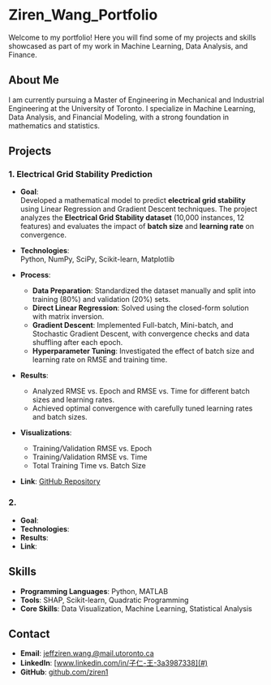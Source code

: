 # Ziren_Wang_Portfolio

Welcome to my portfolio! Here you will find some of my projects and skills showcased as part of my work in Machine Learning, Data Analysis, and Finance.

## About Me
I am currently pursuing a Master of Engineering in Mechanical and Industrial Engineering at the University of Toronto. I specialize in Machine Learning, Data Analysis, and Financial Modeling, with a strong foundation in mathematics and statistics.

## Projects
### 1. Electrical Grid Stability Prediction  
- **Goal**:  
  Developed a mathematical model to predict **electrical grid stability** using Linear Regression and Gradient Descent techniques. The project analyzes the **Electrical Grid Stability dataset** (10,000 instances, 12 features) and evaluates the impact of **batch size** and **learning rate** on convergence.

- **Technologies**:  
  Python, NumPy, SciPy, Scikit-learn, Matplotlib  

- **Process**:  
  - **Data Preparation**: Standardized the dataset manually and split into training (80%) and validation (20%) sets.  
  - **Direct Linear Regression**: Solved using the closed-form solution with matrix inversion.  
  - **Gradient Descent**: Implemented Full-batch, Mini-batch, and Stochastic Gradient Descent, with convergence checks and data shuffling after each epoch.  
  - **Hyperparameter Tuning**: Investigated the effect of batch size and learning rate on RMSE and training time.  

- **Results**:  
  - Analyzed RMSE vs. Epoch and RMSE vs. Time for different batch sizes and learning rates.  
  - Achieved optimal convergence with carefully tuned learning rates and batch sizes.  

- **Visualizations**:  
  - Training/Validation RMSE vs. Epoch  
  - Training/Validation RMSE vs. Time  
  - Total Training Time vs. Batch Size  

- **Link**: [GitHub Repository](https://github.com/ziren1/Ziren_Wang_Portfolio/tree/main/Grid_Stability_Prediction)  

### 2. 
- **Goal**:  
- **Technologies**: 
- **Results**: 
- **Link**: 

## Skills
- **Programming Languages**: Python, MATLAB
- **Tools**: SHAP, Scikit-learn, Quadratic Programming
- **Core Skills**: Data Visualization, Machine Learning, Statistical Analysis

## Contact
- **Email**: jeffziren.wang.@mail.utoronto.ca
- **LinkedIn**: [www.linkedin.com/in/子仁-王-3a3987338](#)  
- **GitHub**: [github.com/ziren1](#)
